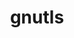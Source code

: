 ---
title: "gnutls"
layout: cache
categories: [package, develop-2024-12-22]
meta: {"versions": ["3.8.3"], "compilers": ["gcc@=10.5.0", "gcc@=13.3.0"], "oss": ["centos7", "rhel8"], "platforms": ["linux"], "targets": ["aarch64", "x86_64_v3"], "stacks": ["developer-tools-aarch64-linux-gnu", "developer-tools-x86_64_v3-linux-gnu", "root"], "num_specs": 2, "num_specs_by_stack": {"developer-tools-x86_64_v3-linux-gnu": 1, "root": 2, "developer-tools-aarch64-linux-gnu": 1}}
spec_details: [{"hash": "grvqdwuz546ah2etc24qfaqzzqq3xrqs", "compiler": "gcc@=10.5.0", "versions": ["3.8.3"], "os": "centos7", "platform": "linux", "target": "x86_64_v3", "variants": ["+brotli", "build_system=autotools", "~guile", "+zlib"], "stacks": ["developer-tools-x86_64_v3-linux-gnu", "root"], "size": "-", "tarball": "https://binaries.spack.io/develop-2024-12-22/build_cache/linux-centos7-x86_64_v3/gcc-10.5.0/gnutls-3.8.3/linux-centos7-x86_64_v3-gcc-10.5.0-gnutls-3.8.3-grvqdwuz546ah2etc24qfaqzzqq3xrqs.spack"}, {"hash": "ooy2ameswbehrjurjwdugj7y3w4wo4xo", "compiler": "gcc@=13.3.0", "versions": ["3.8.3"], "os": "rhel8", "platform": "linux", "target": "aarch64", "variants": ["+brotli", "build_system=autotools", "~guile", "+zlib"], "stacks": ["root", "developer-tools-aarch64-linux-gnu"], "size": "-", "tarball": "https://binaries.spack.io/develop-2024-12-22/build_cache/linux-rhel8-aarch64/gcc-13.3.0/gnutls-3.8.3/linux-rhel8-aarch64-gcc-13.3.0-gnutls-3.8.3-ooy2ameswbehrjurjwdugj7y3w4wo4xo.spack"}]
---